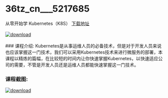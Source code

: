 # 36tz_cn___5217685
从零开始学 Kubernetes（K8S）
[下载地址](http://www.36tz.cn/article/5217685 "下载地址")
<br/></br>[![download](http://36tz.cn/muke_img/2021_01_1-66-300x165.png "下载地址")](http://www.36tz.cn/article/5217685 "下载地址")
<br/></br>### 课程介绍:
Kubernetes是从事运维人员的必备技术，但是对于开发人员来说也应该掌握这一门技术，我们可以采用Kubernetes技术来进行微服务的部署，本课程以精炼的篇幅，在比较短的时间内让你快速掌握Kubernetes，以快速适应公司的需要，不管是开发人员还是运维人员都能快速掌握这一门技术。

### 课程截图:
[![download](http://36tz.cn/muke_img/2021_01_2-78.png "下载地址")](http://www.36tz.cn/article/5217685 "下载地址")
